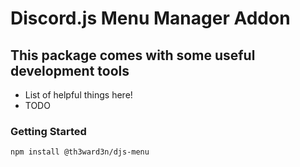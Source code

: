 
# Discord.js Menu Manager Addon

## This package comes with some useful development tools
 - List of helpful things here!
 - TODO


### Getting Started
```sh
npm install @th3ward3n/djs-menu
```